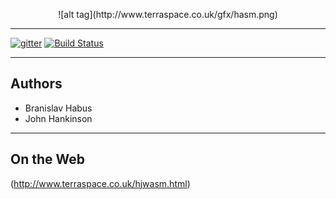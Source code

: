 <p align="center">
![alt tag](http://www.terraspace.co.uk/gfx/hasm.png)
</p>

---

[![gitter](https://img.shields.io/badge/gitter-join%20chat%20%E2%86%92-brightgreen.svg?style=flat-square)](https://gitter.im/john-terraspace/HJWASM)
[![Build Status](https://travis-ci.org/Terraspace/HJWasm.svg?branch=master)](https://travis-ci.org/Terraspace/HJWasm)

---

## Authors

* Branislav Habus
* John Hankinson

---

## On the Web

(http://www.terraspace.co.uk/hjwasm.html)
